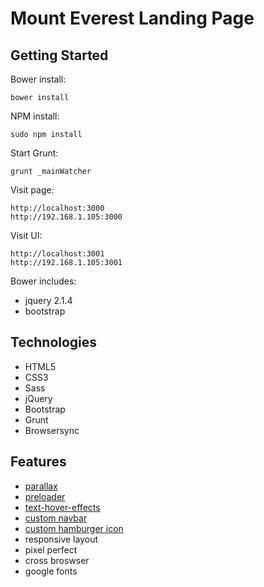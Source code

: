 Mount Everest Landing Page
==================================================

Getting Started
--------------------------------------------------
Bower install:
```
bower install
```
NPM install:
```
sudo npm install
```

Start Grunt:
```
grunt _mainWatcher
```

Visit page:
```
http://localhost:3000
http://192.168.1.105:3000
```

Visit UI:
```
http://localhost:3001
http://192.168.1.105:3001
```

Bower includes:
- jquery 2.1.4
- bootstrap

Technologies
--------------------------
- HTML5
- CSS3
- Sass
- jQuery
- Bootstrap
- Grunt
- Browsersync

Features
--------------------------
- [parallax](https://github.com/Prinzhorn/skrollr)
- [preloader](http://webdesign.tutsplus.com/tutorials/creating-a-collection-of-css3-animated-pre-loaders--cms-21978)
- [text-hover-effects](http://tonkec.github.io/text_hover_effects/index.html)
- [custom navbar](http://codepen.io/tonkec/pen/xZVvog)
- [custom hamburger icon](http://codepen.io/tonkec/pen/BjKjpV)
- responsive layout
- pixel perfect
- cross broswser
- google fonts
